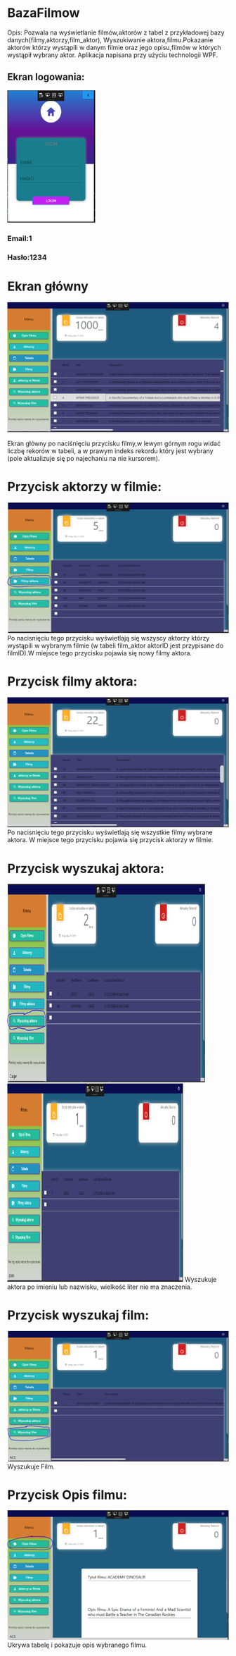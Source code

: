 # BazaFilmow
Opis: Pozwala na wyświetlanie filmów,aktorów z tabel z przykładowej bazy danych(filmy,aktorzy,film_aktor),
Wyszukiwanie aktora,filmu.Pokazanie aktorów którzy wystąpili w danym filmie oraz jego opisu,filmów w których wystąpił
wybrany aktor. Aplikacja napisana przy użyciu technologii WPF.

## Ekran logowania:               
<img src = "Images/EkranLogowania.PNG" width="200" height ="300"> 

### Email:1
### Hasło:1234

# Ekran główny   
![Ekran Główny:](Images/EkranGłówny.PNG)

Ekran główny po naciśnięciu przycisku filmy,w lewym górnym rogu widać liczbę rekorów w tabeli, a w prawym indeks rekordu 
który jest wybrany (pole aktualizuje się po najechaniu na nie kursorem).
 
 # Przycisk aktorzy w filmie:
 ![Ekran Główny:](Images/AktorzyWFilmie.PNG)
 Po nacisnięciu tego przycisku wyświetlają się wszyscy aktorzy którzy wystąpili w wybranym filmie (w tabeli film_aktor aktorID jest przypisane do filmID).W miejsce tego przycisku pojawia się nowy filmy aktora.
 
 # Przycisk filmy aktora:
  ![Ekran Główny:](Images/FilmyAktora.PNG)
   Po nacisnięciu tego przycisku wyświetlają się wszystkie filmy wybrane aktora. W miejsce tego przycisku pojawia się przycisk 
   aktorzy w filmie.
   
   # Przycisk wyszukaj aktora:
   <img src = "Images/WyszukajAktora.PNG" width="450" height ="450"> <img src = "Images/WyszukajImię.PNG" width="400" height ="450"> 
   Wyszukuje aktora po imieniu lub nazwisku, wielkość liter nie ma znaczenia.
 
 # Przycisk wyszukaj film:
 ![Ekran Główny:](Images/WyszukajFilm.PNG)
 Wyszukuje Film.
 # Przycisk Opis filmu:
  ![Ekran Główny:](Images/OpisFilmu.PNG)
  Ukrywa tabelę i pokazuje opis wybranego filmu.
  
